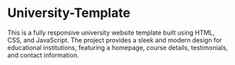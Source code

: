 # University-Template
This is a fully responsive university website template built using HTML, CSS, and JavaScript. The project provides a sleek and modern design for educational institutions, featuring a homepage, course details, testimonials, and contact information.

